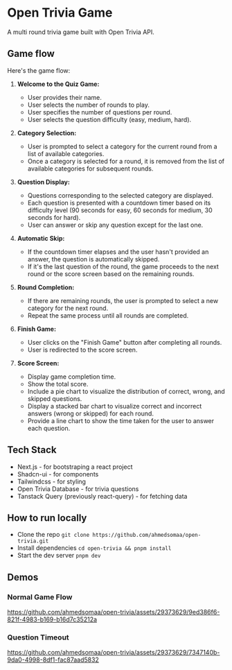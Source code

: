# Open Trivia Game

A multi round trivia game built with Open Trivia API.

## Game flow

Here's the game flow:

1. **Welcome to the Quiz Game:**

   - User provides their name.
   - User selects the number of rounds to play.
   - User specifies the number of questions per round.
   - User selects the question difficulty (easy, medium, hard).

2. **Category Selection:**

   - User is prompted to select a category for the current round from a list of available categories.
   - Once a category is selected for a round, it is removed from the list of available categories for subsequent rounds.

3. **Question Display:**

   - Questions corresponding to the selected category are displayed.
   - Each question is presented with a countdown timer based on its difficulty level (90 seconds for easy, 60 seconds for medium, 30 seconds for hard).
   - User can answer or skip any question except for the last one.

4. **Automatic Skip:**

   - If the countdown timer elapses and the user hasn't provided an answer, the question is automatically skipped.
   - If it's the last question of the round, the game proceeds to the next round or the score screen based on the remaining rounds.

5. **Round Completion:**

   - If there are remaining rounds, the user is prompted to select a new category for the next round.
   - Repeat the same process until all rounds are completed.

6. **Finish Game:**

   - User clicks on the "Finish Game" button after completing all rounds.
   - User is redirected to the score screen.

7. **Score Screen:**
   - Display game completion time.
   - Show the total score.
   - Include a pie chart to visualize the distribution of correct, wrong, and skipped questions.
   - Display a stacked bar chart to visualize correct and incorrect answers (wrong or skipped) for each round.
   - Provide a line chart to show the time taken for the user to answer each question.

## Tech Stack

- Next.js - for bootstraping a react project
- Shadcn-ui - for components
- Tailwindcss - for styling
- Open Trivia Database - for trivia questions
- Tanstack Query (previously react-query) - for fetching data

## How to run locally

- Clone the repo `git clone https://github.com/ahmedsomaa/open-trivia.git`
- Install dependencies `cd open-trivia && pnpm install`
- Start the dev server `pnpm dev`

## Demos

### Normal Game Flow

https://github.com/ahmedsomaa/open-trivia/assets/29373629/9ed386f6-821f-4983-b169-b16d7c35212a

### Question Timeout

https://github.com/ahmedsomaa/open-trivia/assets/29373629/7347140b-9da0-4998-8df1-fac87aad5832

